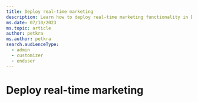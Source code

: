 ```yaml
---
title: Deploy real-time marketing
description: Learn how to deploy real-time marketing functionality in Dynamics 365 Marketing.
ms.date: 07/10/2023
ms.topic: article
author: petkra
ms.author: petkra
search.audienceType: 
  - admin
  - customizer
  - enduser
---
```


# Deploy real-time marketing